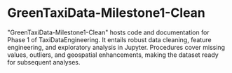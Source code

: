 # GreenTaxiData-Milestone1-Clean
"GreenTaxiData-Milestone1-Clean" hosts code and documentation for Phase 1 of TaxiDataEngineering. It entails robust data cleaning, feature engineering, and exploratory analysis in Jupyter. Procedures cover missing values, outliers, and geospatial enhancements, making the dataset ready for subsequent analyses.
